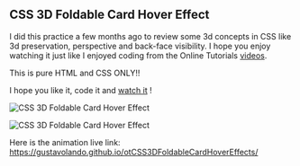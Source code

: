 ## CSS 3D Foldable Card Hover Effect

I did this practice a few months ago to review some 3d concepts in CSS like 3d preservation, perspective and back-face visibility.
I hope you enjoy watching it just like I enjoyed coding from the Online Tutorials [videos](https://www.youtube.com/watch?v=xDy2UptgdUY).

This is pure HTML and CSS ONLY!!

I hope you like it, code it and [watch it](https://gustavolando.github.io/otCSS3DFoldableCardHoverEffects/) !

![CSS 3D Foldable Card Hover Effect](https://gustavolando.github.io/otCSS3DFoldableCardHoverEffects/CSS%203D%20Foldable%20Card%20Hover%20Effect%20unfold.png)

![CSS 3D Foldable Card Hover Effect](https://gustavolando.github.io/otCSS3DFoldableCardHoverEffects/CSS%203D%20Foldable%20Card%20Hover%20Effect%20folded.png)

Here is the animation live link:  https://gustavolando.github.io/otCSS3DFoldableCardHoverEffects/